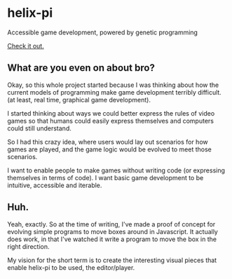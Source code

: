 # helix-pi
Accessible game development, powered by genetic programming

[Check it out.](http://www.helix-pi.net)

What are you even on about bro?
---

Okay, so this whole project started because I was thinking about how the current models of programming make game development terribly difficult. (at least, real time, graphical game development).

I started thinking about ways we could better express the rules of video games so that humans could easily express themselves and computers could still understand.

So I had this crazy idea, where users would lay out scenarios for how games are played, and the game logic would be evolved to meet those scenarios.

I want to enable people to make games without writing code (or expressing themselves in terms of code). I want basic game development to be intuitive, accessible and iterable.

Huh.
---

Yeah, exactly. So at the time of writing, I've made a proof of concept for evolving simple programs to move boxes around in Javascript. It actually does work, in that I've watched it write a program to move the box in the right direction.

My vision for the short term is to create the interesting visual pieces that enable helix-pi to be used, the editor/player.
